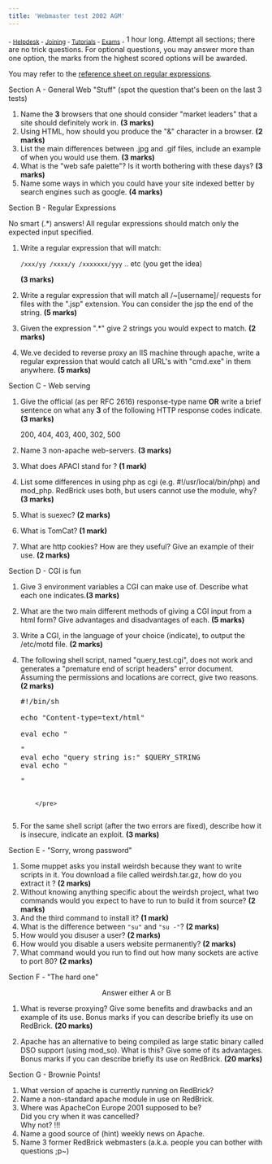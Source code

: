 ```yaml
---
title: 'Webmaster test 2002 AGM'
---
```


 <sub> - [Helpdesk](../) - [Joining](../joining) - [Tutorials](../tutorials) - [Exams](../exams) -</sub>
1 hour long. Attempt all sections; there are no trick questions. For optional questions, you may answer more than one option, the marks from the highest scored options will be awarded.  

You may refer to the [reference sheet on regular expressions](webmaster2002-regex.shtml).  

Section A - General Web "Stuff" (spot the question that's been on the last 3 tests)

1.  Name the **3** browsers that one should consider "market leaders" that a site should definitely work in. **(3 marks)**
2.  Using HTML, how should you produce the "&" character in a browser. **(2 marks)**
3.  List the main differences between .jpg and .gif files, include an example of when you would use them. **(3 marks)**
4.  What is the "web safe palette"? Is it worth bothering with these days? **(3 marks)**
5.  Name some ways in which you could have your site indexed better by search engines such as google. **(4 marks)**

Section B - Regular Expressions  

No smart (.*) answers! All regular expressions should match only the expected input specified.

1.  Write a regular expression that will match:  

    `/xxx/yy /xxxx/y /xxxxxxx/yyy` .. etc (you get the idea)  

    **(3 marks)**
2.  Write a regular expression that will match all /~[username]/ requests for files with the ".jsp" extension. You can consider the jsp the end of the string. **(5 marks)**
3.  Given the expression "\.*" give 2 strings you would expect to match. **(2 marks)**
4.  We.ve decided to reverse proxy an IIS machine through apache, write a regular expression that would catch all URL's with "cmd.exe" in them anywhere. **(5 marks)**

Section C - Web serving

1.  Give the official (as per RFC 2616) response-type name **OR** write a brief sentence on what any **3** of the following HTTP response codes indicate. **(3 marks)**  

    200, 404, 403, 400, 302, 500  

2.  Name 3 non-apache web-servers. **(3 marks)**
3.  What does APACI stand for ? **(1 mark)**
4.  List some differences in using php as cgi (e.g. #!/usr/local/bin/php) and mod_php. RedBrick uses both, but users cannot use the module, why? **(3 marks)**
5.  What is suexec? **(2 marks)**
6.  What is TomCat? **(1 mark)**
7.  What are http cookies? How are they useful? Give an example of their use. **(2 marks)**

Section D - CGI is fun

1.  Give 3 environment variables a CGI can make use of. Describe what each one indicates.**(3 marks)**
2.  What are the two main different methods of giving a CGI input from a html form? Give advantages and disadvantages of each. **(5 marks)**
3.  Write a CGI, in the language of your choice (indicate), to output the /etc/motd file. **(2 marks)**
4.  The following shell script, named "query_test.cgi", does not work and generates a "premature end of script headers" error document. Assuming the permissions and locations are correct, give two reasons. **(2 marks)**

    <pre>#!/bin/sh

    echo "Content-type=text/html"

    eval echo "<pre>"
    eval echo "query string is:" $QUERY_STRING 
    eval echo "</pre>"
    		</pre>

5.  For the same shell script (after the two errors are fixed), describe how it is insecure, indicate an exploit. **(3 marks)**

Section E - "Sorry, wrong password"

1.  Some muppet asks you install weirdsh because they want to write scripts in it. You download a file called weirdsh.tar.gz, how do you extract it ? **(2 marks)**
2.  Without knowing anything specific about the weirdsh project, what two commands would you expect to have to run to build it from source? **(2 marks)**
3.  And the third command to install it? **(1 mark)**
4.  What is the difference between `"su"` and `"su -"`? **(2 marks)**
5.  How would you disuser a user? **(2 marks)**
6.  How would you disable a users website permanently? **(2 marks)**
7.  What command would you run to find out how many sockets are active to port 80? **(2 marks)**

Section F - "The hard one"

<center>Answer either A or B</center>

1.  What is reverse proxying? Give some benefits and drawbacks and an example of its use. Bonus marks if you can describe briefly its use on RedBrick. **(20 marks)**  

2.  Apache has an alternative to being compiled as large static binary called DSO support (using mod_so). What is this? Give some of its advantages. Bonus marks if you can describe briefly its use on RedBrick. **(20 marks)**

Section G - Brownie Points!

1.  What version of apache is currently running on RedBrick?
2.  Name a non-standard apache module in use on RedBrick.
3.  Where was ApacheCon Europe 2001 supposed to be?  
    Did you cry when it was cancelled?  
    Why not? !!!
4.  Name a good source of (hint) weekly news on Apache.
5.  Name 3 former RedBrick webmasters (a.k.a. people you can bother with questions ;p~)
